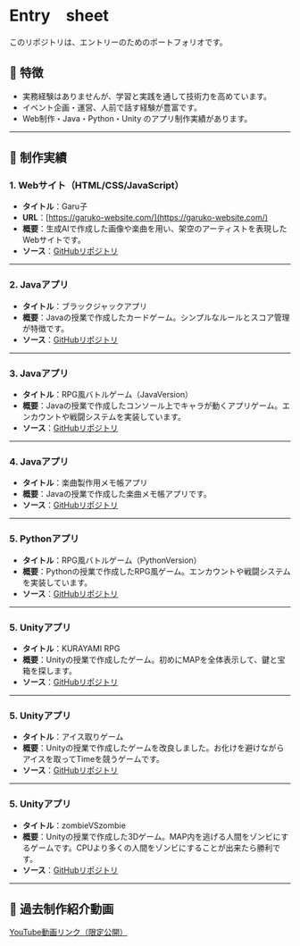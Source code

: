 # Entry　sheet

このリポジトリは、エントリーのためのポートフォリオです。

## 🌟 特徴
- 実務経験はありませんが、学習と実践を通して技術力を高めています。
- イベント企画・運営、人前で話す経験が豊富です。
- Web制作・Java・Python・Unity のアプリ制作実績があります。

---

## 📁 制作実績

### 1. Webサイト（HTML/CSS/JavaScript）
- **タイトル**：Garu子  
- **URL**：[https://garuko-website.com/](https://garuko-website.com/)
- **概要**：生成AIで作成した画像や楽曲を用い、架空のアーティストを表現したWebサイトです。  
- **ソース**：[GitHubリポジトリ](https://github.com/nezumimaru/garuko-website)

---

### 2. Javaアプリ
- **タイトル**：ブラックジャックアプリ  
- **概要**：Javaの授業で作成したカードゲーム。シンプルなルールとスコア管理が特徴です。  
- **ソース**：[GitHubリポジトリ](https://github.com/nezumimaru/java-blackjack)

---

### 3. Javaアプリ
- **タイトル**：RPG風バトルゲーム（JavaVersion）  
- **概要**：Javaの授業で作成したコンソール上でキャラが動くアプリゲーム。エンカウントや戦闘システムを実装しています。  
- **ソース**：[GitHubリポジトリ](https://github.com/nezumimaru/RPG_JavaVersion)

---

### 4. Javaアプリ
- **タイトル**：楽曲製作用メモ帳アプリ 
- **概要**：Javaの授業で作成した楽曲メモ帳アプリです。  
- **ソース**：[GitHubリポジトリ](https://github.com/nezumimaru/musicMemo)

---

### 5. Pythonアプリ
- **タイトル**：RPG風バトルゲーム（PythonVersion）
- **概要**：Pythonの授業で作成したRPG風ゲーム。エンカウントや戦闘システムを実装しています。  
- **ソース**：[GitHubリポジトリ](https://github.com/nezumimaru/RPG_PythonVersion)

---

### 5. Unityアプリ
- **タイトル**：KURAYAMI RPG
- **概要**：Unityの授業で作成したゲーム。初めにMAPを全体表示して、鍵と宝箱を探します。  
- **ソース**：[GitHubリポジトリ](https://github.com/Hiroki0111/MyUnityGame01)

---

### 5. Unityアプリ
- **タイトル**：アイス取りゲーム
- **概要**：Unityの授業で作成したゲームを改良しました。お化けを避けながらアイスを取ってTimeを競うゲームです。  
- **ソース**：[GitHubリポジトリ](https://github.com/Hiroki0111/MyUnityGame01)

---
### 5. Unityアプリ
- **タイトル**：zombieVSzombie
- **概要**：Unityの授業で作成した3Dゲーム。MAP内を逃げる人間をゾンビにするゲームです。CPUより多くの人間をゾンビにすることが出来たら勝利です。  
- **ソース**：[GitHubリポジトリ](https://github.com/Hiroki0111/UnityGame03)

---
## 🎥 過去制作紹介動画
[YouTube動画リンク（限定公開）](https://youtu.be/I4i62yGIrOE)
